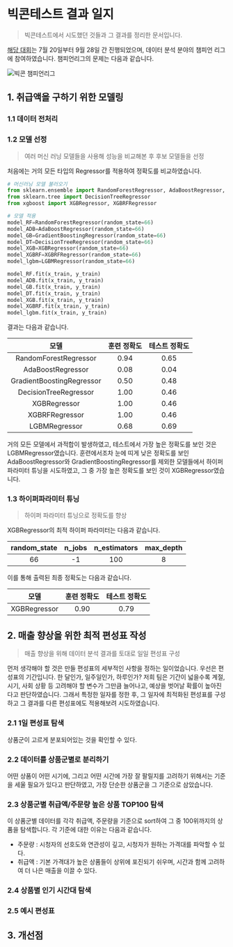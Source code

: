 # 빅콘테스트 결과 일지

> 빅콘테스트에서 시도했던 것들과 그 결과를 정리한 문서입니다. 

[해당 대회](https://www.bigcontest.or.kr/index.php)는 7월 20일부터 9월 28일 간 진행되었으며, 데이터 분석 분야의 챔피언 리그에 참여하였습니다. 챔피언리그의 문제는 다음과 같습니다. 

![빅콘 챔피언리그](https://user-images.githubusercontent.com/58945760/96060658-18f8ae00-0ecc-11eb-8ce0-3f5174d89adf.PNG) 

## 1. 취급액을 구하기 위한 모델링

### 1.1 데이터 전처리

### 1.2 모델 선정

> 여러 머신 러닝 모델들을 사용해 성능을 비교해본 후 후보 모델들을 선정

처음에는 거의 모든 타입의 Regressor를 적용하여 정확도를 비교하였습니다.

```python
# 머신러닝 모델 불러오기
from sklearn.ensemble import RandomForestRegressor, AdaBoostRegressor, GradientBoostingRegressor, ExtraTreesRegressor
from sklearn.tree import DecisionTreeRegressor
from xgboost import XGBRegressor, XGBRFRegressor

# 모델 적용
model_RF=RandomForestRegressor(random_state=66)
model_ADB=AdaBoostRegressor(random_state=66)
model_GB=GradientBoostingRegressor(random_state=66)
model_DT=DecisionTreeRegressor(random_state=66)
model_XGB=XGBRegressor(random_state=66)
model_XGBRF=XGBRFRegressor(random_state=66)
model_lgbm=LGBMRegressor(random_state=66)

model_RF.fit(x_train, y_train)
model_ADB.fit(x_train, y_train)
model_GB.fit(x_train, y_train)
model_DT.fit(x_train, y_train)
model_XGB.fit(x_train, y_train)
model_XGBRF.fit(x_train, y_train)
model_lgbm.fit(x_train, y_train)
```

결과는 다음과 같습니다. 

|           모델            | 훈련 정확도 | 테스트 정확도 |
| :-----------------------: | :---------: | :-----------: |
|   RandomForestRegressor   |    0.94     |     0.65      |
|     AdaBoostRegressor     |    0.08     |     0.04      |
| GradientBoostingRegressor |    0.50     |     0.48      |
|   DecisionTreeRegressor   |    1.00     |     0.46      |
|       XGBRegressor        |    1.00     |     0.46      |
|      XGBRFRegressor       |    1.00     |     0.46      |
|       LGBMRegressor       |    0.68     |     0.69      |

거의 모든 모델에서 과적합이 발생하였고, 테스트에서 가장 높은 정확도를 보인 것은 LGBMRegressor였습니다. 훈련에서조차 눈에 띠게 낮은 정확도를 보인 AdaBoostRegressor와 GradientBoostingRegressor를 제외한 모델들에서 하이퍼 파라미터 튜닝을 시도하였고, 그 중 가장 높은 정확도를 보인 것이 XGBRegressor였습니다.



### 1.3 하이퍼파라미터 튜닝

> 하이퍼 파라미터 튜닝으로 정확도를 향상   

 XGBRegressor의 최적 하이퍼 파라미터는 다음과 같습니다.

| random_state | n_jobs | n_estimators | max_depth |
| :----------: | :----: | :----------: | :-------: |
|      66      |   -1   |     100      |     8     |

이를 통해 출력된 최종 정확도는 다음과 같습니다. 

|     모델     | 훈련 정확도 | 테스트 정확도 |
| :----------: | :---------: | :-----------: |
| XGBRegressor |    0.90     |     0.79      |



## 2. 매출 향상을 위한 최적 편성표 작성

> 매출 향상을 위해 데이터 분석 결과를 토대로 일일 편성표 구성 

먼저 생각해야 할 것은 만들 편성표의 세부적인 사항을 정하는 일이었습니다. 우선은 편성표의 기간입니다. 한 달인가, 일주일인가, 하루인가? 저희 팀은 기간이 넓을수록 계절, 시기, 사회 상황 등 고려해야 할 변수가 그만큼 늘어나고, 예상을 벗어날 확률이 높아진다고 판단하였습니다. 그래서 특정한 일자를 정한 후, 그 일자에 최적화된 편성표를 구성하고 그 결과를 다른 편성표에도 적용해보려 시도하였습니다. 

### 2.1 1일 편성표 탐색

상품군이 고르게 분포되어있는 것을 확인할 수 있다.   



### 2.2 데이터를 상품군별로 분리하기 

어떤 상품이 어떤 시기에, 그리고 어떤 시간에 가장 잘 팔릴지를 고려하기 위해서는 기준을 세울 필요가 있다고 판단하였고, 가장 단순한 상품군을 그 기준으로 삼았습니다. 



### 2.3 상품군별 취급액/주문량 높은 상품 TOP100 탐색

이 상품군별 데이터를 각각 취급액, 주문량을 기준으로 sort하여 그 중 100위까지의 상품을 탐색합니다. 각 기준에 대한 이유는 다음과 같습니다.

- 주문량 :  시청자의 선호도와 연관성이 깊고, 시청자가 원하는 가격대를 파악할 수 있다. 
- 취급액 :  기본 가격대가 높은 상품들이 상위에 포진되기 쉬우며, 시간과 함께 고려하여 더 나은 매출을 이끌 수 있다. 

### 2.4 상품별 인기 시간대 탐색



### 2.5 예시 편성표



## 3. 개선점

